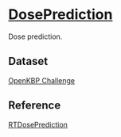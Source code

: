 # [DosePrediction](https://github.com/YMZ1998/DosePrediction)

Dose prediction.

## Dataset

[OpenKBP Challenge ](https://github.com/ababier/open-kbp)


## Reference

[RTDosePrediction](https://github.com/yangsenwxy/RTDosePrediction)
